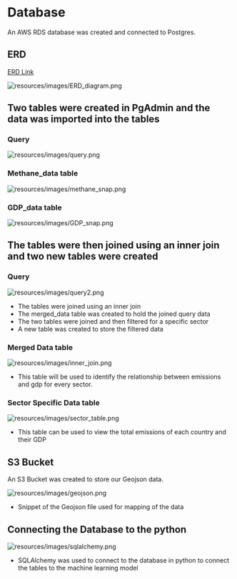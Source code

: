 # Database

An AWS RDS database was created and connected to Postgres.

## ERD 
[ERD Link](https://app.quickdatabasediagrams.com/#/d/H3orn0)

![resources/images/ERD_diagram.png](resources/images/ERD_diagram.png)

## Two tables were created in PgAdmin and the data was imported into the tables

### Query

![resources/images/query.png](resources/images/query.png)

### Methane_data table

![resources/images/methane_snap.png](resources/images/methane_snap.png)

### GDP_data table

![resources/images/GDP_snap.png](resources/images/GDP_snap.png)

## The tables were then joined using an inner join and two new tables were created

### Query

![resources/images/query2.png](resources/images/query2.png)

- The tables were joined using an inner join
- The merged_data table was created to hold the joined query data
- The two tables were joined and then filtered for a specific sector
- A new table was created to store the filtered data

### Merged Data table

![resources/images/inner_join.png](resources/images/inner_join.png)

- This table will be used to identify the relationship between emissions and gdp for every sector.

### Sector Specific Data table

![resources/images/sector_table.png](resources/images/sector_table.png)

- This table can be used to view the total emissions of each country and their GDP

## S3 Bucket

An S3 Bucket was created to store our Geojson data.

![resources/images/geojson.png](resources/images/geojson.png)

- Snippet of the Geojson file used for mapping of the data

## Connecting the Database to the python

![resources/images/sqlalchemy.png](resources/images/sqlalchemy.png)

- SQLAlchemy was used to connect to the database in python to connect the tables to the machine learning model
